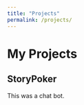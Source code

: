 ```yaml
---
title: "Projects"
permalink: /projects/
---
```


# My Projects

## StoryPoker

This was a chat bot.
